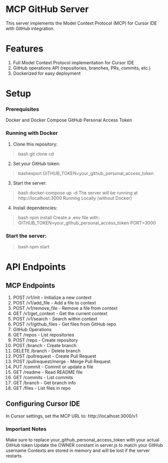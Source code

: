 # MCP GitHub Server
This server implements the Model Context Protocol (MCP) for Cursor IDE with GitHub integration.

# Features
1. Full Model Context Protocol implementation for Cursor IDE
2. GitHub operations API (repositories, branches, PRs, commits, etc.)
3. Dockerized for easy deployment
# Setup
### Prerequisites
Docker and Docker Compose
GitHub Personal Access Token
### Running with Docker
1. Clone this repository:
>bash git clone <your-repo-url>
>cd <your-repo-directory>
2. Set your GitHub token:
>bashexport GITHUB_TOKEN=your_github_personal_access_token
3. Start the server:
>bash docker-compose up -d
The server will be running at http://localhost:3000
Running Locally (without Docker)
4. Install dependencies:
>bash npm install
>Create a .env file with:
GITHUB_TOKEN=your_github_personal_access_token
PORT=3000
### Start the server:
>bash npm start
# API Endpoints
## MCP Endpoints
1. POST /v1/init - Initialize a new context
2. POST /v1/add_file - Add a file to context
3. POST /v1/remove_file - Remove a file from context
4. GET /v1/get_context - Get the current context
11. POST /v1/search - Search within context
12. POST /v1/github_files - Get files from GitHub repo
13. GitHub Operations
14. GET /repos - List repositories
15. POST /repo - Create repository
16. POST /branch - Create branch
17. DELETE /branch - Delete branch
18. POST /pullrequest - Create Pull Request
19. POST /pullrequest/merge - Merge Pull Request
20. PUT /commit - Commit or update a file
21. GET /readme - Read README file
22. GET /commits - List commits
23. GET /branch - Get branch info
24. GET /files - List files in repo
## Configuring Cursor IDE
In Cursor settings, set the MCP URL to: http://localhost:3000/v1

### Important Notes
Make sure to replace your_github_personal_access_token with your actual GitHub token
Update the OWNER constant in server.js to match your GitHub username
Contexts are stored in memory and will be lost if the server restarts
